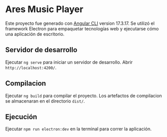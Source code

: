 # Ares Music Player

Este proyecto fue generado con [Angular CLI](https://github.com/angular/angular-cli) version 17.3.17. Se utilizó el framework Electron para empaquetar tecnologías web y ejecutarse cómo una aplicación de escritorio.

## Servidor de desarrollo

Ejecutar `ng serve` para iniciar un servidor de desarrollo. Abrir `http://localhost:4200/`.

## Compilacion

Ejecutar `ng build` para compilar el proyecto. Los artefactos de compilacion se almacenaran en el directorio `dist/`.

## Ejecución

Ejecutar `npm run electron:dev` en la terminal para correr la aplicación.

